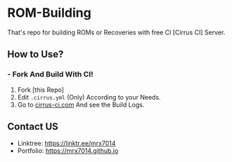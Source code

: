 # ROM-Building
That's repo for building ROMs or Recoveries with free CI [Cirrus CI] Server.

## How to Use?

### - Fork And Build With CI!
1. Fork [this Repo]
2. Edit ```.cirrus.yml``` (Only) According to your Needs.
3. Go to [cirrus-ci.com](https://cirrus-ci.com) And see the Build Logs. 

## Contact US 

- Linktree: https://linktr.ee/mrx7014
- Portfolio: https://mrx7014.github.io
 

